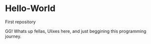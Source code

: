 # Hello-World
First repository

GG! Whats up fellas, Ulixes here, and just beggining this programming journey. 
